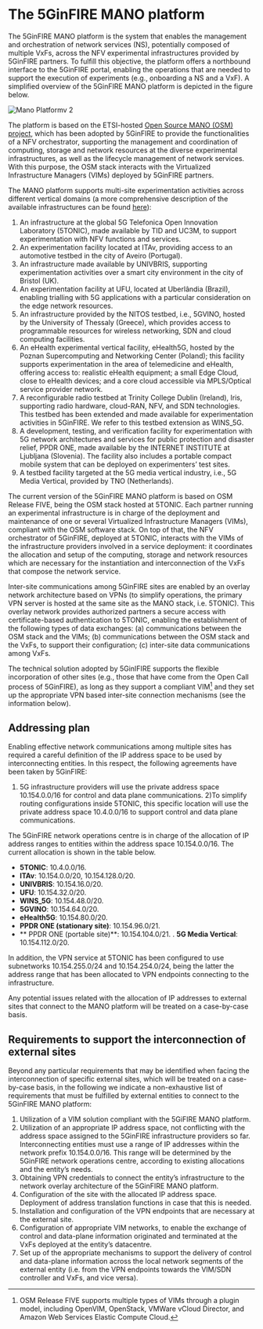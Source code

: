 <!-- TITLE: The 5GinFIRE MANO platform -->
<!-- SUBTITLE: A description of the 5GinFIRE MANO platform -->

# The 5GinFIRE MANO platform
The 5GinFIRE MANO platform is the system that enables the management and orchestration of network services (NS), potentially composed of multiple VxFs, across the NFV experimental infrastructures provided by 5GinFIRE partners. To fulfill this objective, the platform offers a northbound interface to the 5GinFIRE portal, enabling the operations that are needed to support the execution of experiments (e.g., onboarding a NS and a VxF). A simplified overview of the 5GinFIRE MANO platform is depicted in the figure below.

![Mano Platformv 2](/uploads/5-tonic/mano-platformv-3.png "Mano Platformv 3")

The platform is based on the ETSI-hosted [Open Source MANO (OSM) project](https://osm.etsi.org/), which has been adopted by 5GinFIRE to provide the functionalities of a NFV orchestrator, supporting the management and coordination of computing, storage and network resources at the diverse experimental infrastructures, as well as the lifecycle management of network services. With this purpose, the OSM stack interacts with the Virtualized Infrastructure Managers (VIMs) deployed by 5GinFIRE partners. 

The MANO platform supports multi-site experimentation activities across different vertical domains (a more comprehensive description of the available infrastructures can be found [here](http://wiki.5ginfire.eu/5GinFIREtestbeds)):

1)	An infrastructure at the global 5G Telefonica Open Innovation Laboratory (5TONIC), made available by TID and UC3M, to support experimentation with NFV functions and services.
2)	An experimentation facility located at ITAv, providing access to an automotive testbed in the city of Aveiro (Portugal).
3)	An infrastructure made available by UNIVBRIS, supporting experimentation activities over a smart city environment in the city of Bristol (UK).
4)	An experimentation facility at UFU, located at Uberlândia (Brazil), enabling trialling with 5G applications with a particular consideration on the edge network resources.
5)	An infrastructure provided by the NITOS testbed, i.e., 5GVINO, hosted by the University of Thessaly (Greece), which provides access to programmable resources for wireless networking, SDN and cloud computing facilities.
6)	An eHealth experimental vertical facility, eHealth5G, hosted by the Poznan Supercomputing and Networking Center (Poland); this facility supports experimentation in the area of telemedicine and eHealth, offering access to: realistic eHealth equipment; a small Edge Cloud, close to eHealth devices; and a core cloud accessible via MPLS/Optical service provider network.
7)	A reconfigurable radio testbed at Trinity College Dublin (Ireland), Iris, supporting radio hardware, cloud-RAN, NFV, and SDN technologies. This testbed has been extended and made available for experimentation activities in 5GinFIRE. We refer to this testbed extension as WINS_5G.
8)	A development, testing, and verification facility for experimentation with 5G network architectures and services for public protection and disaster relief, PPDR ONE, made available by the INTERNET INSTITUTE at Ljubljana (Slovenia). The facility also includes a portable compact mobile system that can be deployed on experimenters’ test sites.
9)	A testbed facility targeted at the 5G media vertical industry, i.e., 5G Media Vertical, provided by TNO (Netherlands).

The current version of the 5GinFIRE MANO platform is based on OSM Release FIVE, being the OSM stack hosted at 5TONIC. Each partner running an experimental infrastructure is in charge of the deployment and maintenance of one or several Virtualized Infrastructure Managers (VIMs), compliant with the OSM software stack. On top of that, the NFV orchestrator of 5GinFIRE, deployed at 5TONIC, interacts with the VIMs of the infrastructure providers involved in a service deployment: it coordinates the allocation and setup of the computing, storage and network resources which are necessary for the instantiation and interconnection of the VxFs that compose the network service.

Inter-site communications among 5GinFIRE sites are enabled by an overlay network architecture based on VPNs (to simplify operations, the primary VPN server is hosted at the same site as the MANO stack, i.e. 5TONIC). This overlay network provides authorized partners a secure access with certificate-based authentication to 5TONIC, enabling the establishment of the following types of data exchanges: (a) communications between the OSM stack and the VIMs; (b) communications between the OSM stack and the VxFs, to support their configuration; (c) inter-site data communications among VxFs. 

The technical solution adopted by 5GinIFIRE supports the flexible incorporation of other sites (e.g., those that have come from the Open Call process of 5GinFIRE), as long as they support a compliant VIM[^1] and they set up the appropriate VPN based inter-site connection mechanisms (see the information below).

[^1]: OSM Release FIVE supports multiple types of VIMs through a plugin model, including OpenVIM, OpenStack, VMWare vCloud Director, and Amazon Web Services Elastic Compute Cloud.


## Addressing plan
Enabling effective network communications among multiple sites has required a careful definition of the IP address space to be used by interconnecting entities. In this respect, the following agreements have been taken by 5GinFIRE:

1)	5G infrastructure providers will use the private address space 10.154.0.0/16 for control and data plane communications.
2)To simplify routing configurations inside 5TONIC, this specific location will use the private address space 10.4.0.0/16 to support control and data plane communications.

The 5GinFIRE network operations centre is in charge of the allocation of IP address ranges to entities within the address space 10.154.0.0/16. The current allocation is shown in the table below.

- **5TONIC**: 10.4.0.0/16.
- **ITAv**:	10.154.0.0/20, 10.154.128.0/20.
- **UNIVBRIS**:	10.154.16.0/20.
- **UFU**:	10.154.32.0/20.
- **WINS_5G**:	10.154.48.0/20.
- **5GVINO**:	10.154.64.0/20.
- **eHealth5G**:	10.154.80.0/20.
- **PPDR ONE (stationary site)**: 10.154.96.0/21.
- ** PPDR ONE (portable site)**: 10.154.104.0/21.
. **5G Media Vertical**: 10.154.112.0/20.

In addition, the VPN service at 5TONIC has been configured to use subnetworks 10.154.255.0/24 and 10.154.254.0/24, being the latter the address range that has been allocated to VPN endpoints connecting to the infrastructure.

Any potential issues related with the allocation of IP addresses to external sites that connect to the MANO platform will be treated on a case-by-case basis. 

## Requirements to support the interconnection of external sites
Beyond any particular requirements that may be identified when facing the interconnection of specific external sites, which will be treated on a case-by-case basis, in the following we indicate a non-exhaustive list of requirements that must be fulfilled by external entities to connect to the 5GinFIRE MANO platform:

1)	Utilization of a VIM solution compliant with the 5GiFIRE MANO platform.
2)	Utilization of an appropriate IP address space, not conflicting with the address space assigned to the 5GinFIRE infrastructure providers so far. Interconnecting entities must use a range of IP addresses within the network prefix 10.154.0.0/16. This range will be determined by the 5GinFIRE network operations centre, according to existing allocations and the entity’s needs.
3)	Obtaining VPN credentials to connect the entity’s infrastructure to the network overlay architecture of the 5GinFIRE MANO platform. 
4)	Configuration of the site with the allocated IP address space. Deployment of address translation functions in case that this is needed.
5)	Installation and configuration of the VPN endpoints that are necessary at the external site.
6)	Configuration of appropriate VIM networks, to enable the exchange of control and data-plane information originated and terminated at the VxFs deployed at the entity’s datacentre.
7)	Set up of the appropriate mechanisms to support the delivery of control and data-plane information across the local network segments of the external entity (i.e. from the VPN endpoints towards the VIM/SDN controller and VxFs, and vice versa).


